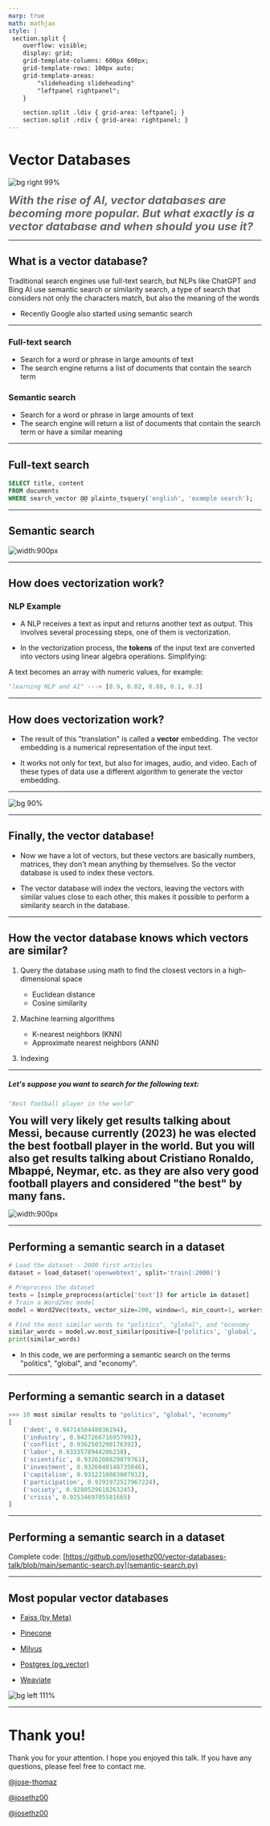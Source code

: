 ```yaml
---
marp: true
math: mathjax
style: |
 section.split {
    overflow: visible;
    display: grid;
    grid-template-columns: 600px 600px;
    grid-template-rows: 100px auto;
    grid-template-areas: 
        "slideheading slideheading"
        "leftpanel rightpanel";
    }

    section.split .ldiv { grid-area: leftpanel; }
    section.split .rdiv { grid-area: rightpanel; }
---
```


# Vector Databases

![bg right 99%](./vector-db-banner.png)

<i style="font-size: 22px; font-weight: bold; color: #666">With the rise of AI, vector databases are becoming more popular. But what exactly is a vector database and when should you use it? </i>

---

## What is a vector database?

Traditional search engines use full-text search, but NLPs like ChatGPT and Bing AI use semantic search or similarity search, a type of search that considers not only the characters match, but also the meaning of the words

* Recently Google also started using semantic search

---

<!-- _class: split -->

<div class=ldiv>

### Full-text search

- Search for a word or phrase in large amounts of text
- The search engine returns a list of documents that contain the search term

</div>


<div class=rdiv>

### Semantic search

- Search for a word or phrase in large amounts of text
- The search engine will return a list of documents that contain the search term or have a similar meaning

</div>

---

## Full-text search

```sql
SELECT title, content
FROM documents
WHERE search_vector @@ plainto_tsquery('english', 'example search');
```

---

## Semantic search

![width:900px](./semantic-search.png)

---

## How does vectorization work?

### NLP Example

- A NLP receives a text as input and returns another text as output. This involves several processing steps, one of them is vectorization.

- In the vectorization process, the **tokens** of the input text are converted into vectors using linear algebra operations. Simplifying:

A text becomes an array with numeric values, for example:

```python
"learning NLP and AI" ---> [0.9, 0.02, 0.88, 0.1, 0.3]
```

---

## How does vectorization work?

- The result of this "translation" is called a **vector** embedding. The vector embedding is a numerical representation of the input text.

- It works not only for text, but also for images, audio, and video. Each of these types of data use a different algorithm to generate the vector embedding.

---

![bg 90%](./rise-of-vector-data-5.png)

---

## Finally, the vector database!

- Now we have a lot of vectors, but these vectors are basically numbers, matrices, they don't mean anything by themselves. So the vector database is used to index these vectors.

- The vector database will index the vectors, leaving the vectors with similar values close to each other, this makes it possible to perform a similarity search in the database.

---

## How the vector database knows which vectors are similar?

1. Query the database using math to find the closest vectors in a high-dimensional space
    - Euclidean distance
    - Cosine similarity

2. Machine learning algorithms
    - K-nearest neighbors (KNN)
    - Approximate nearest neighbors (ANN)

3. Indexing

---

<h5> Let's suppose you want to search for the following text: </h5>

```python
"Best football player in the world"
```

<span style="font-size: 21px; font-weight: bold">You will very likely get results talking about Messi, because currently (2023) he was elected the best football player in the world. But you will also get results talking about Cristiano Ronaldo, Mbappé, Neymar, etc. as they are also very good football players and considered "the best" by many fans. <span/>

![width:900px](./best-players.png)

---

## Performing a semantic search in a dataset

```python
# Load the dataset - 2000 first articles
dataset = load_dataset('openwebtext', split='train[:2000]')

# Preprocess the dataset
texts = [simple_preprocess(article['text']) for article in dataset]
# Train a Word2Vec model
model = Word2Vec(texts, vector_size=200, window=5, min_count=1, workers=4)

# Find the most similar words to "politics", "global", and "economy
similar_words = model.wv.most_similar(positive=['politics', 'global', 'economy'], topn=10)
print(similar_words)
```

- In this code, we are performing a semantic search on the terms "politics", "global", and "economy".

---

## Performing a semantic search in a dataset

```python
>>> 10 most similar results to "politics", "global", "economy"
[
    ('debt', 0.9471450448036194), 
    ('industry', 0.9427266716957092), 
    ('conflict', 0.9362503290176392), 
    ('labor', 0.9333578944206238), 
    ('scientific', 0.9326208829879761), 
    ('investment', 0.9326040148735046), 
    ('capitalism', 0.9312210083007812), 
    ('participation', 0.9291972517967224), 
    ('society', 0.9280529618263245), 
    ('crisis', 0.9253469705581665)
]
```

---

## Performing a semantic search in a dataset

Complete code: [https://github.com/josethz00/vector-databases-talk/blob/main/semantic-search.py](semantic-search.py)

---

## Most popular vector databases

- [Faiss (by Meta)](https://ai.facebook.com/tools/faiss/)

- [Pinecone](https://www.pinecone.io/)

- [Milvus](https://milvus.io/)

- [Postgres (pg_vector)](https://github.com/pgvector/pgvector/)

- [Weaviate](https://www.weaviate.io/)

![bg left 111%](./common-databases.png)

---

# Thank you!

<style>
@import 'https://maxcdn.bootstrapcdn.com/font-awesome/4.7.0/css/font-awesome.min.css';
</style>

Thank you for your attention. I hope you enjoyed this talk. If you have any questions, please feel free to contact me.

  <a href="https://www.linkedin.com/in/jose-thomaz/" target="_blank" style="margin-right: 20px;"><i class="fa fa-linkedin fa-3x" aria-hidden="true"></i>@jose-thomaz</a>

  <a href="https://www.twitter.com/josethz00" target="_blank" style="margin-right: 20px;"><i class="fa fa-twitter fa-3x" aria-hidden="true"></i>@josethz00</a>

  <a href="https://github.com/josethz00" target="_blank" style="margin-right: 20px;"><i class="fa fa-github fa-3x" aria-hidden="true"></i>@josethz00</a>